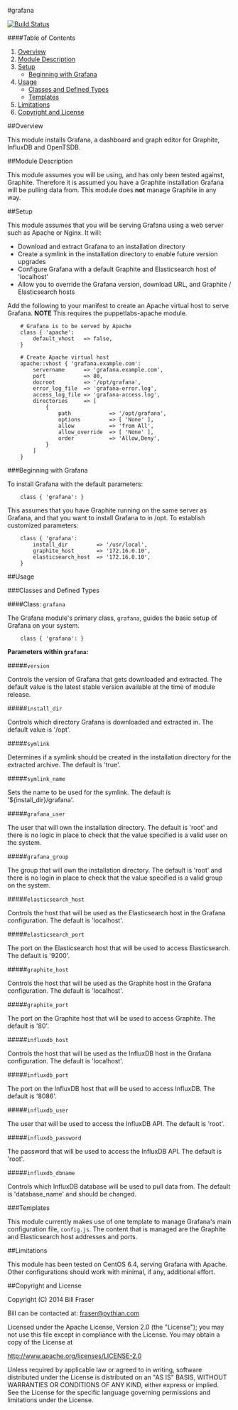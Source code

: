 #grafana

[![Build Status](https://travis-ci.org/bfraser/puppet-grafana.png?branch=master)](https://travis-ci.org/bfraser/puppet-grafana)

####Table of Contents

1. [Overview](#overview)
2. [Module Description](#module-description)
3. [Setup](#setup)
    * [Beginning with Grafana](#beginning-with-grafana)
4. [Usage](#usage)
    * [Classes and Defined Types](#classes-and-defined-types)
    * [Templates](#templates)
5. [Limitations](#limitations)
6. [Copyright and License](#copyright-and-license)

##Overview

This module installs Grafana, a dashboard and graph editor for Graphite, InfluxDB and OpenTSDB.

##Module Description

This module assumes you will be using, and has only been tested against, Graphite. Therefore it is assumed you have a Graphite installation Grafana will be pulling data from. This module does **not** manage Graphite in any way.

##Setup

This module assumes that you will be serving Grafana using a web server such as Apache or Nginx. It will:

* Download and extract Grafana to an installation directory
* Create a symlink in the installation directory to enable future version upgrades
* Configure Grafana with a default Graphite and Elasticsearch host of 'localhost'
* Allow you to override the Grafana version, download URL, and Graphite / Elasticsearch hosts

Add the following to your manifest to create an Apache virtual host to serve Grafana. **NOTE** This requires the puppetlabs-apache module.

```puppet
    # Grafana is to be served by Apache
    class { 'apache':
        default_vhost   => false,
    }

    # Create Apache virtual host
    apache::vhost { 'grafana.example.com':
        servername      => 'grafana.example.com',
        port            => 80,
        docroot         => '/opt/grafana',
        error_log_file  => 'grafana-error.log',
        access_log_file => 'grafana-access.log',
        directories     => [
            {
                path            => '/opt/grafana',
                options         => [ 'None' ],
                allow           => 'from All',
                allow_override  => [ 'None' ],
                order           => 'Allow,Deny',
            }
        ]
    }
```

###Beginning with Grafana

To install Grafana with the default parameters:

```puppet
    class { 'grafana': }
```

This assumes that you have Graphite running on the same server as Grafana, and that you want to install Grafana to in /opt. To establish customized parameters:

```puppet
    class { 'grafana':
    	install_dir			=> '/usr/local',
		graphite_host		=> '172.16.0.10',
        elasticsearch_host	=> '172.16.0.10',
    }
```
##Usage

###Classes and Defined Types

####Class: `grafana`

The Grafana module's primary class, `grafana`, guides the basic setup of Grafana on your system.

```puppet
    class { 'grafana': }
```
**Parameters within `grafana`:**

#####`version`

Controls the version of Grafana that gets downloaded and extracted. The default value is the latest stable version available at the time of module release.

#####`install_dir`

Controls which directory Grafana is downloaded and extracted in. The default value is '/opt'.

#####`symlink`

Determines if a symlink should be created in the installation directory for the extracted archive. The default is 'true'.

#####`symlink_name`

Sets the name to be used for the symlink. The default is '${install_dir}/grafana'.

#####`grafana_user`

The user that will own the installation directory. The default is 'root' and there is no logic in place to check that the value specified is a valid user on the system.

#####`grafana_group`

The group that will own the installation directory. The default is 'root' and there is no login in place to check that the value specified is a valid group on the system.

#####`elasticsearch_host`

Controls the host that will be used as the Elasticsearch host in the Grafana configuration. The default is 'localhost'.

#####`elasticsearch_port`

The port on the Elasticsearch host that will be used to access Elasticsearch. The default is '9200'.

#####`graphite_host`

Controls the host that will be used as the Graphite host in the Grafana configuration. The default is 'localhost'.

#####`graphite_port`

The port on the Graphite host that will be used to access Graphite. The default is '80'.

#####`influxdb_host`

Controls the host that will be used as the InfluxDB host in the Grafana configuration. The default is 'localhost'.

#####`influxdb_port`

The port on the InfluxDB host that will be used to access InfluxDB. The default is '8086'.

#####`influxdb_user`

The user that will be used to access the InfluxDB API. The default is 'root'.

#####`influxdb_password`

The password that will be used to access the InfluxDB API. The default is 'root'.

#####`influxdb_dbname`

Controls which InfluxDB database will be used to pull data from. The default is 'database_name' and should be changed.

###Templates

This module currently makes use of one template to manage Grafana's main configuration file, `config.js`. The content that is managed are the Graphite and Elasticsearch host addresses and ports.

##Limitations

This module has been tested on CentOS 6.4, serving Grafana with Apache. Other configurations should work with minimal, if any, additional effort.

##Copyright and License

Copyright (C) 2014 Bill Fraser

Bill can be contacted at: fraser@pythian.com

Licensed under the Apache License, Version 2.0 (the "License");
you may not use this file except in compliance with the License.
You may obtain a copy of the License at

  http://www.apache.org/licenses/LICENSE-2.0

Unless required by applicable law or agreed to in writing, software
distributed under the License is distributed on an "AS IS" BASIS,
WITHOUT WARRANTIES OR CONDITIONS OF ANY KIND, either express or implied.
See the License for the specific language governing permissions and
limitations under the License.
